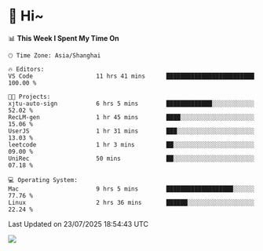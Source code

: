 # 👋 Hi~

<!--START_SECTION:waka-->
📊 **This Week I Spent My Time On** 

```text
🕑︎ Time Zone: Asia/Shanghai

🔥 Editors: 
VS Code                  11 hrs 41 mins      █████████████████████████   100.00 % 

🐱‍💻 Projects: 
xjtu-auto-sign           6 hrs 5 mins        █████████████░░░░░░░░░░░░   52.02 % 
RecLM-gen                1 hr 45 mins        ████░░░░░░░░░░░░░░░░░░░░░   15.06 % 
UserJS                   1 hr 31 mins        ███░░░░░░░░░░░░░░░░░░░░░░   13.03 % 
leetcode                 1 hr 3 mins         ██░░░░░░░░░░░░░░░░░░░░░░░   09.00 % 
UniRec                   50 mins             ██░░░░░░░░░░░░░░░░░░░░░░░   07.18 % 

💻 Operating System: 
Mac                      9 hrs 5 mins        ███████████████████░░░░░░   77.76 % 
Linux                    2 hrs 36 mins       ██████░░░░░░░░░░░░░░░░░░░   22.24 % 
```


 Last Updated on 23/07/2025 18:54:43 UTC
<!--END_SECTION:waka-->

![](https://komarev.com/ghpvc/?username=lvdongyi&label=Profile%20views&color=0e75b6&style=flat)
<!---
lvdongyi/lvdongyi is a ✨ special ✨ repository because its `README.md` (this file) appears on your GitHub profile.
You can click the Preview link to take a look at your changes.
--->
